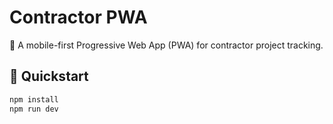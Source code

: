 # Contractor PWA

📱 A mobile-first Progressive Web App (PWA) for contractor project tracking.

## 🚀 Quickstart
```bash
npm install
npm run dev